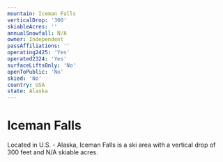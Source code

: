 ```yaml
---
mountain: Iceman Falls
verticalDrop: '300'
skiableAcres: ''
annualSnowfall: N/A
owner: Independent
passAffiliations: ''
operating2425: 'Yes'
operated2324: 'Yes'
surfaceLiftsOnly: 'No'
openToPublic: 'No'
skied: 'No'
country: USA
state: Alaska
---
```


# Iceman Falls

Located in U.S. - Alaska, Iceman Falls is a ski area with a vertical drop of 300 feet and N/A skiable acres.

